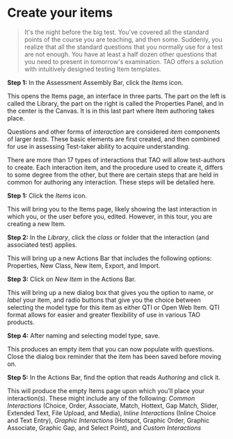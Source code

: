 # Create your items

>It's the night before the big test. You've covered all the standard points of the course you are teaching, and then some. Suddenly, you realize that all the standard questions that you normally use for a test are not enough. You have at least a half dozen other questions that you need to present in tomorrow's examination. TAO offers a solution with intuitively designed testing Item templates.

**Step 1:** In the Assessment Assembly Bar, click the *Items* icon.

This opens the Items page, an interface in three parts. The part on the left is called the Library, the part on the right is called the Properties Panel, and in the center is the Canvas. It is in this last part where Item authoring takes place.



Questions and other forms of *interaction* are considered *item* components of larger *tests*. These basic elements are first created, and then combined for use in assessing Test-taker ability to acquire understanding.

There are more than 17 types of interactions that TAO will allow test-authors to create. Each interaction item, and the procedure used to create it, differs to some degree from the other, but there are certain steps that are held in common for authoring any interaction. These steps will be detailed here. 

**Step 1:** Click the *Items* icon.

This will bring you to the Items page, likely showing the last interaction in which you, or the user before you, edited. However, in this tour, you are creating a new Item.


**Step 2:** In the *Library*, click the *class* or folder that the interaction (and associated test) applies. 

This will bring up a new Actions Bar that includes the following options: Properties, New Class, New Item, Export, and Import.


**Step 3:** Click on *New Item* in the Actions Bar.

This will bring up a new dialog box that gives you the option to name, or *label* your item, and radio buttons that give you the choice between selecting the model type for this item as either QTI or Open Web Item. QTI format allows for easier and greater flexibility of use in various TAO products.


**Step 4:** After naming and selecting model type, save.

This produces an empty item that you can now populate with questions. Close the dialog box reminder that the item has been saved before moving on.


**Step 5:** In the Actions Bar, find the option that reads *Authoring* and click it.

This will produce the empty Items page upon which you’ll place your interaction(s). These might include any of the following: *Common Interactions* (Choice, Order, Associate, Match, Hottext, Gap Match, Slider, Extended Text, File Upload, and Media), *Inline Interactions* (Inline Choice and Text Entry), *Graphic Interactions* (Hotspot, Graphic Order, Graphic Associate, Graphic Gap, and Select Point), and *Custom Interactions* 
